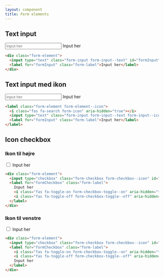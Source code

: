 ```yaml
---
layout: component
title: Form elements
---
```


## Text input

<div class="form-element">
  <input type="text" class="form-input form-input--text" id="formInput" placeholder="Input her" />
  <label for="formInput" class="form-label">Input her</label>
</div>

```html
<div class="form-element">
  <input type="text" class="form-input form-input--text" id="formInput" placeholder="Input her" />
  <label for="formInput" class="form-label">Input her</label>
</div>
```


## Text input med ikon

<label class="form-element form-element--icon">
  <i class="fas fa-search" aria-hidden="true"></i>
  <input type="text" class="form-input form-input--text form-input--icon" id="formInput" placeholder="Input her" />
  <label for="formInput" class="form-label">Input her</label>
</label>


```html
<label class="form-element form-element--icon">
  <i class="fas fa-search form-icon" aria-hidden="true"></i>
  <input type="text" class="form-input form-input--text form-input--icon" id="formInput" placeholder="Input her" />
  <label for="formInput" class="form-label">Input her</label>
</label>
```

## Icon checkbox

### Ikon til højre

<div class="form-element">
  <input type="checkbox" class="form-checkbox form-checkbox--icon" id="formCheckbox" />
  <label for="formCheckbox" class="form-label">
    Input her
    <i class="fas fa-toggle-on form-checkbox-toggle--on" aria-hidden="true"></i>
    <i class="fas fa-toggle-off form-checkbox-toggle--off" aria-hidden="true"></i>
  </label>
</div>

```html
<div class="form-element">
  <input type="checkbox" class="form-checkbox form-checkbox--icon" id="formCheckbox" />
  <label for="formCheckbox" class="form-label">
    Input her
    <i class="fas fa-toggle-on form-checkbox-toggle--on" aria-hidden="true"></i>
    <i class="fas fa-toggle-off form-checkbox-toggle--off" aria-hidden="true"></i>
  </label>
</div>
```

### Ikon til venstre

<div class="form-element">
  <input type="checkbox" class="form-checkbox form-checkbox--icon" id="formCheckbox" />
  <label for="formCheckbox" class="form-label">
    <i class="fas fa-toggle-on form-checkbox-toggle--on" aria-hidden="true"></i>
    <i class="fas fa-toggle-off form-checkbox-toggle--off" aria-hidden="true"></i>
    Input her
  </label>
</div>

```html
<div class="form-element">
  <input type="checkbox" class="form-checkbox form-checkbox--icon" id="formCheckbox" />
  <label for="formCheckbox" class="form-label">
    <i class="fas fa-toggle-on form-checkbox-toggle--on" aria-hidden="true"></i>
    <i class="fas fa-toggle-off form-checkbox-toggle--off" aria-hidden="true"></i>
    Input her
  </label>
</div>
```
